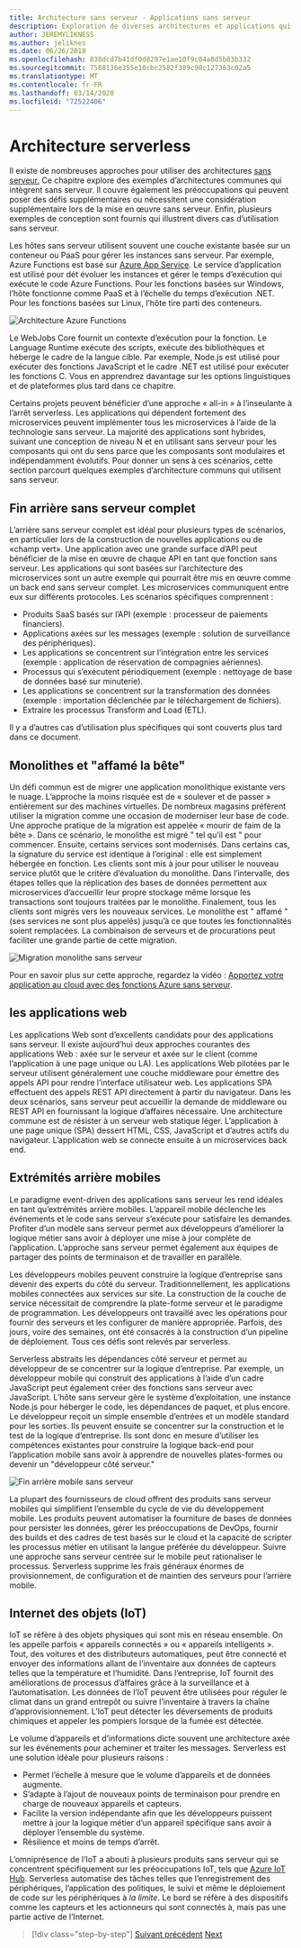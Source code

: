 ```yaml
---
title: Architecture sans serveur - Applications sans serveur
description: Exploration de diverses architectures et applications qui sont prises en charge par des architectures sans serveur, y compris les applications Web, mobiles et IoT.
author: JEREMYLIKNESS
ms.author: jeliknes
ms.date: 06/26/2018
ms.openlocfilehash: 838dcd7b41df0d8297e1ae10f9c04a8d5b83b332
ms.sourcegitcommit: 7588136e355e10cbc2582f389c90c127363c02a5
ms.translationtype: MT
ms.contentlocale: fr-FR
ms.lasthandoff: 03/14/2020
ms.locfileid: "72522406"
---
```

# <a name="serverless-architecture"></a>Architecture serverless

Il existe de nombreuses approches pour utiliser des architectures [sans serveur.](https://azure.com/serverless) Ce chapitre explore des exemples d’architectures communes qui intègrent sans serveur. Il couvre également les préoccupations qui peuvent poser des défis supplémentaires ou nécessitent une considération supplémentaire lors de la mise en œuvre sans serveur. Enfin, plusieurs exemples de conception sont fournis qui illustrent divers cas d’utilisation sans serveur.

Les hôtes sans serveur utilisent souvent une couche existante basée sur un conteneur ou PaaS pour gérer les instances sans serveur. Par exemple, Azure Functions est basé sur [Azure App Service](https://docs.microsoft.com/azure/app-service/). Le service d’application est utilisé pour dét évoluer les instances et gérer le temps d’exécution qui exécute le code Azure Functions. Pour les fonctions basées sur Windows, l’hôte fonctionne comme PaaS et à l’échelle du temps d’exécution .NET. Pour les fonctions basées sur Linux, l’hôte tire parti des conteneurs.

![Architecture Azure Functions](./media/azure-functions-architecture.png)

Le WebJobs Core fournit un contexte d’exécution pour la fonction. Le Language Runtime exécute des scripts, exécute des bibliothèques et héberge le cadre de la langue cible. Par exemple, Node.js est utilisé pour exécuter des fonctions JavaScript et le cadre .NET est utilisé pour exécuter les fonctions C. Vous en apprendrez davantage sur les options linguistiques et de plateformes plus tard dans ce chapitre.

Certains projets peuvent bénéficier d’une approche « all-in » à l’inseulante à l’arrêt serverless. Les applications qui dépendent fortement des microservices peuvent implémenter tous les microservices à l’aide de la technologie sans serveur. La majorité des applications sont hybrides, suivant une conception de niveau N et en utilisant sans serveur pour les composants qui ont du sens parce que les composants sont modulaires et indépendamment évolutifs. Pour donner un sens à ces scénarios, cette section parcourt quelques exemples d’architecture communs qui utilisent sans serveur.

## <a name="full-serverless-back-end"></a>Fin arrière sans serveur complet

L’arrière sans serveur complet est idéal pour plusieurs types de scénarios, en particulier lors de la construction de nouvelles applications ou de «champ vert». Une application avec une grande surface d’API peut bénéficier de la mise en œuvre de chaque API en tant que fonction sans serveur. Les applications qui sont basées sur l’architecture des microservices sont un autre exemple qui pourrait être mis en œuvre comme un back end sans serveur complet. Les microservices communiquent entre eux sur différents protocoles. Les scénarios spécifiques comprennent :

- Produits SaaS basés sur l’API (exemple : processeur de paiements financiers).
- Applications axées sur les messages (exemple : solution de surveillance des périphériques).
- Les applications se concentrent sur l’intégration entre les services (exemple : application de réservation de compagnies aériennes).
- Processus qui s’exécutent périodiquement (exemple : nettoyage de base de données basé sur minuterie).
- Les applications se concentrent sur la transformation des données (exemple : importation déclenchée par le téléchargement de fichiers).
- Extraire les processus Transform and Load (ETL).

Il y a d’autres cas d’utilisation plus spécifiques qui sont couverts plus tard dans ce document.

## <a name="monoliths-and-starving-the-beast"></a>Monolithes et "affamé la bête"

Un défi commun est de migrer une application monolithique existante vers le nuage. L’approche la moins risquée est de « soulever et de passer » entièrement sur des machines virtuelles. De nombreux magasins préfèrent utiliser la migration comme une occasion de moderniser leur base de code. Une approche pratique de la migration est appelée « mourir de faim de la bête ». Dans ce scénario, le monolithe est migré " tel qu’il est " pour commencer. Ensuite, certains services sont modernisés. Dans certains cas, la signature du service est identique à l’original : elle est simplement hébergée en fonction. Les clients sont mis à jour pour utiliser le nouveau service plutôt que le critère d’évaluation du monolithe. Dans l’intervalle, des étapes telles que la réplication des bases de données permettent aux microservices d’accueillir leur propre stockage même lorsque les transactions sont toujours traitées par le monolithe. Finalement, tous les clients sont migrés vers les nouveaux services. Le monolithe est " affamé " (ses services ne sont plus appelés) jusqu’à ce que toutes les fonctionnalités soient remplacées. La combinaison de serveurs et de procurations peut faciliter une grande partie de cette migration.

![Migration monolithe sans serveur](./media/serverless-monolith-migration.png)

Pour en savoir plus sur cette approche, regardez la vidéo : [Apportez votre application au cloud avec des fonctions Azure sans serveur](https://channel9.msdn.com/Events/Connect/2017/E102).

## <a name="web-apps"></a>les applications web

Les applications Web sont d’excellents candidats pour des applications sans serveur. Il existe aujourd’hui deux approches courantes des applications Web : axée sur le serveur et axée sur le client (comme l’application à une page unique ou LA). Les applications Web pilotées par le serveur utilisent généralement une couche middleware pour émettre des appels API pour rendre l’interface utilisateur web. Les applications SPA effectuent des appels REST API directement à partir du navigateur. Dans les deux scénarios, sans serveur peut accueillir la demande de middleware ou REST API en fournissant la logique d’affaires nécessaire. Une architecture commune est de résister à un serveur web statique léger. L’application à une page unique (SPA) dessert HTML, CSS, JavaScript et d’autres actifs du navigateur. L’application web se connecte ensuite à un microservices back end.

## <a name="mobile-back-ends"></a>Extrémités arrière mobiles

Le paradigme event-driven des applications sans serveur les rend idéales en tant qu’extrémités arrière mobiles. L’appareil mobile déclenche les événements et le code sans serveur s’exécute pour satisfaire les demandes. Profiter d’un modèle sans serveur permet aux développeurs d’améliorer la logique métier sans avoir à déployer une mise à jour complète de l’application. L’approche sans serveur permet également aux équipes de partager des points de terminaison et de travailler en parallèle.

Les développeurs mobiles peuvent construire la logique d’entreprise sans devenir des experts du côté du serveur. Traditionnellement, les applications mobiles connectées aux services sur site. La construction de la couche de service nécessitait de comprendre la plate-forme serveur et le paradigme de programmation. Les développeurs ont travaillé avec les opérations pour fournir des serveurs et les configurer de manière appropriée. Parfois, des jours, voire des semaines, ont été consacrés à la construction d’un pipeline de déploiement. Tous ces défis sont relevés par serverless.

Serverless abstraits les dépendances côté serveur et permet au développeur de se concentrer sur la logique d’entreprise. Par exemple, un développeur mobile qui construit des applications à l’aide d’un cadre JavaScript peut également créer des fonctions sans serveur avec JavaScript. L’hôte sans serveur gère le système d’exploitation, une instance Node.js pour héberger le code, les dépendances de paquet, et plus encore. Le développeur reçoit un simple ensemble d’entrées et un modèle standard pour les sorties. Ils peuvent ensuite se concentrer sur la construction et le test de la logique d’entreprise. Ils sont donc en mesure d’utiliser les compétences existantes pour construire la logique back-end pour l’application mobile sans avoir à apprendre de nouvelles plates-formes ou devenir un "développeur côté serveur."

![Fin arrière mobile sans serveur](./media/serverless-mobile-backend.png)

La plupart des fournisseurs de cloud offrent des produits sans serveur mobiles qui simplifient l’ensemble du cycle de vie du développement mobile. Les produits peuvent automatiser la fourniture de bases de données pour persister les données, gérer les préoccupations de DevOps, fournir des builds et des cadres de test basés sur le cloud et la capacité de scripter les processus métier en utilisant la langue préférée du développeur. Suivre une approche sans serveur centrée sur le mobile peut rationaliser le processus. Serverless supprime les frais généraux énormes de provisionnement, de configuration et de maintien des serveurs pour l’arrière mobile.

## <a name="internet-of-things-iot"></a>Internet des objets (IoT)

IoT se réfère à des objets physiques qui sont mis en réseau ensemble. On les appelle parfois « appareils connectés » ou « appareils intelligents ». Tout, des voitures et des distributeurs automatiques, peut être connecté et envoyer des informations allant de l’inventaire aux données de capteurs telles que la température et l’humidité. Dans l’entreprise, IoT fournit des améliorations de processus d’affaires grâce à la surveillance et à l’automatisation. Les données de l’IoT peuvent être utilisées pour réguler le climat dans un grand entrepôt ou suivre l’inventaire à travers la chaîne d’approvisionnement. L’IoT peut détecter les déversements de produits chimiques et appeler les pompiers lorsque de la fumée est détectée.

Le volume d’appareils et d’informations dicte souvent une architecture axée sur les événements pour acheminer et traiter les messages. Serverless est une solution idéale pour plusieurs raisons :

- Permet l’échelle à mesure que le volume d’appareils et de données augmente.
- S’adapte à l’ajout de nouveaux points de terminaison pour prendre en charge de nouveaux appareils et capteurs.
- Facilite la version indépendante afin que les développeurs puissent mettre à jour la logique métier d’un appareil spécifique sans avoir à déployer l’ensemble du système.
- Résilience et moins de temps d’arrêt.

L’omniprésence de l’IoT a abouti à plusieurs produits sans serveur qui se concentrent spécifiquement sur les préoccupations IoT, tels que [Azure IoT Hub](https://docs.microsoft.com/azure/iot-hub). Serverless automatise des tâches telles que l’enregistrement des périphériques, l’application des politiques, le suivi et même le déploiement de code sur les périphériques à *la limite*. Le bord se réfère à des dispositifs comme les capteurs et les actionneurs qui sont connectés à, mais pas une partie active de l’Internet.

>[!div class="step-by-step"]
>[Suivant précédent](architecture-approaches.md)
>[Next](serverless-architecture-considerations.md)
